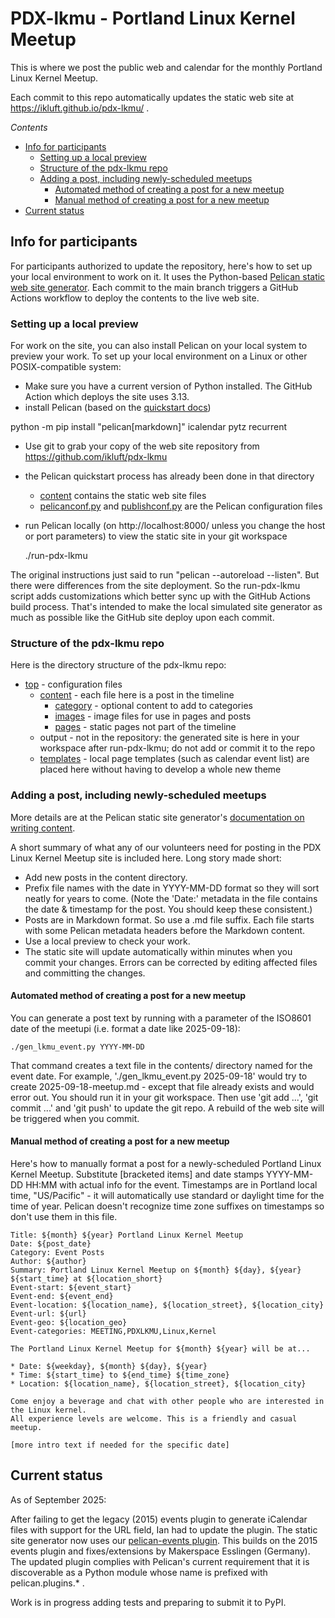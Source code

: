 # PDX-lkmu - Portland Linux Kernel Meetup
This is where we post the public web and calendar for the monthly Portland Linux Kernel Meetup.

Each commit to this repo automatically updates the static web site at https://ikluft.github.io/pdx-lkmu/ .

_Contents_

* [Info for participants](#info-participants)
    * [Setting up a local preview](#setup-preview)
    * [Structure of the pdx-lkmu repo](#repo-structure)
    * [Adding a post, including newly-scheduled meetups](#add-post)
        * [Automated method of creating a post for a new meetup](#add-post-automatic)
        * [Manual method of creating a post for a new meetup](#add-post-manual)
* [Current status](#current-status)

<a name="info-participants"></a>
## Info for participants
For participants authorized to update the repository, here's how to set up your local environment to work on it. It uses the Python-based [Pelican static web site generator](https://docs.getpelican.com/en/latest/). Each commit to the main branch triggers a GitHub Actions workflow to deploy the contents to the live web site.

<a name="setup-preview"></a>
### Setting up a local preview
For work on the site, you can also install Pelican on your local system to preview your work. To set up your local environment on a Linux or other POSIX-compatible system:

* Make sure you have a current version of Python installed. The GitHub Action which deploys the site uses 3.13.
* install Pelican (based on the [quickstart docs](https://docs.getpelican.com/en/latest/quickstart.html))

 python -m pip install "pelican[markdown]" icalendar pytz recurrent

* Use git to grab your copy of the web site repository from https://github.com/ikluft/pdx-lkmu
* the Pelican quickstart process has already been done in that directory
    * [content](content) contains the static web site files
    * [pelicanconf.py](pelicanconf.py) and [publishconf.py](publishconf.py) are the Pelican configuration files
* run Pelican locally (on http://localhost:8000/ unless you change the host or port parameters) to view the static site in your git workspace

    ./run-pdx-lkmu

The original instructions just said to run "pelican --autoreload --listen". But there were differences from the site deployment. So the run-pdx-lkmu script adds customizations which better sync up with the GitHub Actions build process. That's intended to make the local simulated site generator as much as possible like the GitHub site deploy upon each commit.

<a name="repo-structure"></a>
### Structure of the pdx-lkmu repo

Here is the directory structure of the pdx-lkmu repo:

* [top](.) - configuration files
    * [content](content) - each file here is a post in the timeline
        * [category](category) - optional content to add to categories
        * [images](images) - image files for use in pages and posts
        * [pages](pages) - static pages not part of the timeline
    * output - not in the repository: the generated site is here in your workspace after run-pdx-lkmu; do not add or commit it to the repo
    * [templates](templates) - local page templates (such as calendar event list) are placed here without having to develop a whole new theme

<a name="add-post"></a>
### Adding a post, including newly-scheduled meetups

More details are at the Pelican static site generator's [documentation on writing content](https://docs.getpelican.com/en/latest/content.html).

A short summary of what any of our volunteers need for posting in the PDX Linux Kernel Meetup site is included here. Long story made short:

* Add new posts in the content directory.
* Prefix file names with the date in YYYY-MM-DD format so they will sort neatly for years to come. (Note the 'Date:' metadata in the file contains the date & timestamp for the post. You should keep these consistent.)
* Posts are in Markdown format. So use a .md file suffix. Each file starts with some Pelican metadata headers before the Markdown content.
* Use a local preview to check your work.
* The static site will update automatically within minutes when you commit your changes. Errors can be corrected by editing affected files and committing the changes.

<a name="add-post-automatic"></a>
#### Automated method of creating a post for a new meetup

You can generate a post text by running with a parameter of the ISO8601 date of the meetupi (i.e. format a date like 2025-09-18):

    ./gen_lkmu_event.py YYYY-MM-DD

That command creates a text file in the contents/ directory named for the event date. For example, './gen_lkmu_event.py 2025-09-18' would try to create 2025-09-18-meetup.md - except that file already exists and would error out. You should run it in your git workspace. Then use 'git add ...', 'git commit ...' and 'git push' to update the git repo. A rebuild of the web site will be triggered when you commit.

<a name="add-post-manual"></a>
#### Manual method of creating a post for a new meetup

Here's how to manually format a post for a newly-scheduled Portland Linux Kernel Meetup. Substitute [bracketed items] and date stamps YYYY-MM-DD HH:MM with actual info for the event. Timestamps are in Portland local time, "US/Pacific" - it will automatically use standard or daylight time for the time of year. Pelican doesn't recognize time zone suffixes on timestamps so don't use them in this file.

    Title: ${month} ${year} Portland Linux Kernel Meetup
    Date: ${post_date}
    Category: Event Posts
    Author: ${author}
    Summary: Portland Linux Kernel Meetup on ${month} ${day}, ${year} ${start_time} at ${location_short}
    Event-start: ${event_start}
    Event-end: ${event_end}
    Event-location: ${location_name}, ${location_street}, ${location_city}
    Event-url: ${url}
    Event-geo: ${location_geo}
    Event-categories: MEETING,PDXLKMU,Linux,Kernel

    The Portland Linux Kernel Meetup for ${month} ${year} will be at...

    * Date: ${weekday}, ${month} ${day}, ${year}
    * Time: ${start_time} to ${end_time} ${time_zone}
    * Location: ${location_name}, ${location_street}, ${location_city}

    Come enjoy a beverage and chat with other people who are interested in the Linux kernel.
    All experience levels are welcome. This is a friendly and casual meetup.

    [more intro text if needed for the specific date]

<a name="current-status"></a>
## Current status

As of September 2025:

After failing to get the legacy (2015) events plugin to generate iCalendar files with support for the URL field, Ian had to update the plugin. The static site generator now uses our [pelican-events plugin](https://github.com/ikluft/pelican-events). This builds on the 2015 events plugin and fixes/extensions by Makerspace Esslingen (Germany). The updated plugin complies with Pelican's current requirement that it is discoverable as a Python module whose name is prefixed with pelican.plugins.* .

Work is in progress adding tests and preparing to submit it to PyPI.
